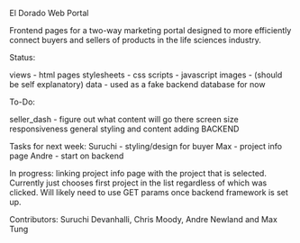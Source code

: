 El Dorado Web Portal

Frontend pages for a two-way marketing portal designed to more efficiently 
connect buyers and sellers of products in the life sciences industry.

Status:

views - html pages
stylesheets - css
scripts - javascript
images - (should be self explanatory)
data - used as a fake backend database for now

To-Do:

seller_dash - figure out what content will go there
screen size responsiveness
general styling and content adding
BACKEND

Tasks for next week:
Suruchi - styling/design for buyer
Max - project info page
Andre - start on backend

In progress: linking project info page with the project that is selected.
Currently just chooses first project in the list regardless of which was 
clicked. Will likely need to use GET params once backend framework is set up.

Contributors: Suruchi Devanhalli, Chris Moody, Andre Newland and Max Tung
